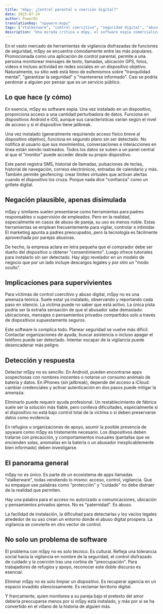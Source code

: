 ```yaml
---
title: "mSpy: ¿Control parental o coerción digital?"
date: 2025-07-24
author: PowerOn
translationKey: "spyware-mspy"
tags: ["stalkerware", "control coercitivo", "seguridad digital", "abuso de pareja", "tecnología de vigilancia", "privacidad"]
description: "Una mirada crítica a mSpy, el software espía comercializado como 'tranquilidad para padres', pero utilizado para controlar, monitorear e intimidar en relaciones abusivas."
---
```


En el vasto mercado de herramientas de vigilancia disfrazadas de funciones de seguridad, mSpy se encuentra cómodamente entre las más populares. Promocionada como una aplicación de control parental, permite a una persona monitorear mensajes de texto, llamadas, ubicación GPS, fotos, videos e incluso actividad en redes sociales en un dispositivo objetivo. Naturalmente, su sitio web está lleno de eufemismos sobre "tranquilidad mental", "garantizar la seguridad" y "mantenerse informado". Casi se podría perdonar a alguien por pensar que es un servicio público.

## Lo que hace (y cómo)

En esencia, mSpy es software espía. Una vez instalado en un dispositivo, proporciona acceso a una cantidad perturbadora de datos. Funciona en dispositivos Android e iOS, aunque sus características varían según el nivel de acceso y si el dispositivo tiene jailbreak.

Una vez instalado (generalmente requiriendo acceso físico breve al dispositivo objetivo), funciona en segundo plano sin ser detectado. No notifica al usuario que sus movimientos, conversaciones e interacciones en línea están siendo rastreados. Todos los datos se suben a un panel central al que el "monitor" puede acceder desde su propio dispositivo.

Este panel registra SMS, historial de llamadas, pulsaciones de teclas, historial de navegación, correos electrónicos, entradas de calendario y más. También permite geofencing: crear límites virtuales que activan alertas cuando el dispositivo los cruza. Porque nada dice "confianza" como un grillete digital.

## Negación plausible, apenas disimulada

mSpy y similares suelen presentarse como herramientas para padres responsables o supervisión de empleados. Pero en la realidad, especialmente en casos de abuso de pareja, su uso es menos noble. Estas herramientas se emplean frecuentemente para vigilar, controlar e intimidar. El marketing apunta a padres preocupados, pero la tecnología es fácilmente aprovechada por parejas abusivas.

De hecho, la empresa aclara en letra pequeña que el comprador debe ser dueño del dispositivo u obtener "consentimiento". Luego ofrece tutoriales para instalarlo sin ser detectado. Hay algo revelador en un modelo de negocio que por un lado incluye descargos legales y por otro un "modo oculto".

## Implicaciones para supervivientes

Para víctimas de control coercitivo y abuso digital, mSpy no es una amenaza teórica. Suele estar ya instalado, observando y reportando cada paso en silencio. La víctima puede no saber que está activo. La única pista podría ser la extraña sensación de que el abusador sabe demasiado: ubicaciones, mensajes o pensamientos privados compartidos solo a través de dispositivos supuestamente seguros.

Este software lo complica todo. Planear seguridad se vuelve más difícil. Contactar organizaciones de ayuda, buscar asistencia o incluso apagar el teléfono puede ser detectado. Intentar escapar de la vigilancia puede desencadenar más peligro.

## Detección y respuesta

Detectar mSpy no es sencillo. En Android, pueden encontrarse apps sospechosas con nombres inocentes o notarse un consumo anómalo de batería y datos. En iPhones (sin jailbreak), depende del acceso a iCloud: cambiar credenciales y activar autenticación en dos pasos puede mitigar la amenaza.

Eliminarlo puede requerir ayuda profesional. Un restablecimiento de fábrica suele ser la solución más fiable, pero conlleva dificultades, especialmente si el dispositivo no está bajo control total de la víctima o si deben preservarse datos como evidencia.

En refugios u organizaciones de apoyo, asumir la posible presencia de spyware como mSpy es tristemente necesario. Los dispositivos deben tratarse con precaución, y comportamientos inusuales (pantallas que se encienden solas, anomalías en la batería o un abusador inexplicablemente bien informado) deben investigarse.

## El panorama general

mSpy no es único. Es parte de un ecosistema de apps llamadas "stalkerware", todas vendiendo lo mismo: acceso, control, vigilancia. Que su empaque use palabras como "protección" y "cuidado" no debe distraer de la realidad que permiten.

Hay una palabra para el acceso no autorizado a comunicaciones, ubicación y pensamientos privados ajenos. No es "paternidad". Es abuso.

La facilidad de instalación, la dificultad para detectarlas y los vacíos legales alrededor de su uso crean un entorno donde el abuso digital prospera. La vigilancia se convierte en otro vector de control.

## No solo un problema de software

El problema con mSpy no es solo técnico. Es cultural. Refleja una tolerancia social hacia la vigilancia en nombre de la seguridad, el control disfrazado de cuidado y la coerción tras una cortina de "preocupación". Para trabajadores de refugios y apoyo, reconocer este doble discurso es esencial.

Eliminar mSpy no es solo limpiar un dispositivo. Es recuperar agencia en un espacio invadido silenciosamente. Es reclamar territorio digital.

Y francamente, quien monitorea a su pareja bajo el pretexto del amor debería preocuparse menos por si mSpy está instalado, y más por si se ha convertido en el villano de la historia de alguien más.
